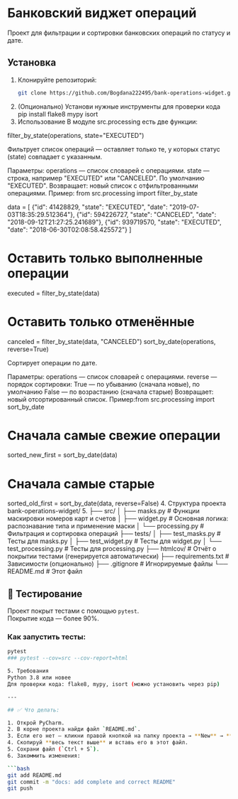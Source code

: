 # Банковский виджет операций

Проект для фильтрации и сортировки банковских операций по статусу и дате.

## Установка

1. Клонируйте репозиторий:
   ```bash
   git clone https://github.com/Bogdana222495/bank-operations-widget.git
2. (Опционально) Установи нужные инструменты для проверки кода
pip install flake8 mypy isort
3. Использование
В модуле src.processing есть две функции:

filter_by_state(operations, state="EXECUTED")

Фильтрует список операций — оставляет только те, у которых статус (state) совпадает с указанным.

Параметры:
operations — список словарей с операциями.
state — строка, например "EXECUTED" или "CANCELED". По умолчанию "EXECUTED".
 Возвращает: новый список с отфильтрованными операциями.
 Пример: from src.processing import filter_by_state

data = [
    {"id": 41428829, "state": "EXECUTED", "date": "2019-07-03T18:35:29.512364"},
    {"id": 594226727, "state": "CANCELED", "date": "2018-09-12T21:27:25.241689"},
    {"id": 939719570, "state": "EXECUTED", "date": "2018-06-30T02:08:58.425572"}
]

# Оставить только выполненные операции
executed = filter_by_state(data)
# Оставить только отменённые
canceled = filter_by_state(data, "CANCELED")
sort_by_date(operations, reverse=True)

Сортирует операции по дате.

Параметры:
operations — список словарей с операциями.
reverse — порядок сортировки:
True — по убыванию (сначала новые), по умолчанию
False — по возрастанию (сначала старые)
 Возвращает: новый отсортированный список.
 Пример:from src.processing import sort_by_date

# Сначала самые свежие операции
sorted_new_first = sort_by_date(data)

# Сначала самые старые
sorted_old_first = sort_by_date(data, reverse=False)
4. Структура проекта
bank-operations-widget/ 
5. ├── src/ 
│ ├── masks.py # Функции маскировки номеров карт и счетов 
│ ├── widget.py # Основная логика: распознавание типа и применение маски 
│ └── processing.py # Фильтрация и сортировка операций 
├── tests/ 
│ ├── test_masks.py # Тесты для masks.py 
│ ├── test_widget.py # Тесты для widget.py 
│ └── test_processing.py # Тесты для processing.py 
├── htmlcov/ # Отчёт о покрытии тестами (генерируется автоматически) 
├── requirements.txt # Зависимости (опционально) 
├── .gitignore # Игнорируемые файлы 
└── README.md # Этот файл
## 🧪 Тестирование

Проект покрыт тестами с помощью `pytest`.  
Покрытие кода — более 90%.

### Как запустить тесты:
```bash
pytest
### pytest --cov=src --cov-report=html

5. Требования
Python 3.8 или новее
Для проверки кода: flake8, mypy, isort (можно установить через pip)

---

## ✅ Что делать:

1. Открой PyCharm.
2. В корне проекта найди файл `README.md`.
3. Если его нет — кликни правой кнопкой на папку проекта → **New** → **File** → введи имя: `README.md`.
4. Скопируй **весь текст выше** и вставь его в этот файл.
5. Сохрани файл (`Ctrl + S`).
6. Закоммить изменения:

```bash
git add README.md
git commit -m "docs: add complete and correct README"
git push

   